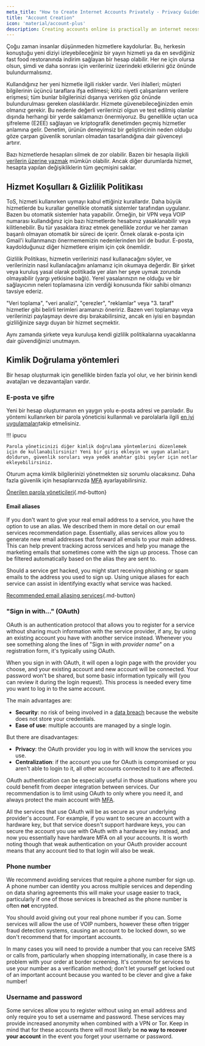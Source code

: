 ```yaml
---
meta_title: "How to Create Internet Accounts Privately - Privacy Guides"
title: "Account Creation"
icon: 'material/account-plus'
description: Creating accounts online is practically an internet necessity, take these steps to make sure you stay private.
---
```


Çoğu zaman insanlar düşünmeden hizmetlere kaydolurlar. Bu, herkesin konuştuğu yeni diziyi izleyebileceğiniz bir yayın hizmeti ya da en sevdiğiniz fast food restoranında indirim sağlayan bir hesap olabilir. Her ne için olursa olsun, şimdi ve daha sonrası için verileriniz üzerindeki etkilerini göz önünde bulundurmalısınız.

Kullandığınız her yeni hizmetle ilgili riskler vardır. Veri ihlalleri; müşteri bilgilerinin üçüncü taraflara ifşa edilmesi; kötü niyetli çalışanların verilere erişmesi; tüm bunlar bilgilerinizi dışarıya verirken göz önünde bulundurulması gereken olasılıklardır. Hizmete güvenebileceğinizden emin olmanız gerekir. Bu nedenle değerli verilerinizi olgun ve test edilmiş olanlar dışında herhangi bir yerde saklamanızı önermiyoruz. Bu genellikle uçtan uca şifreleme (E2EE) sağlayan ve kriptografik denetimden geçmiş hizmetler anlamına gelir. Denetim, ürünün deneyimsiz bir geliştiricinin neden olduğu göze çarpan güvenlik sorunları olmadan tasarlandığına dair güvenceyi artırır.

Bazı hizmetlerde hesapları silmek de zor olabilir. Bazen bir hesapla ilişkili [verilerin üzerine yazmak](account-deletion.md#overwriting-account-information) mümkün olabilir. Ancak diğer durumlarda hizmet, hesapta yapılan değişikliklerin tüm geçmişini saklar.

## Hizmet Koşulları & Gizlilik Politikası

ToS, hizmeti kullanırken uymayı kabul ettiğiniz kurallardır. Daha büyük hizmetlerde bu kurallar genellikle otomatik sistemler tarafından uygulanır. Bazen bu otomatik sistemler hata yapabilir. Örneğin, bir VPN veya VOIP numarası kullandığınız için bazı hizmetlerde hesabınız yasaklanabilir veya kilitlenebilir. Bu tür yasaklara itiraz etmek genellikle zordur ve her zaman başarılı olmayan otomatik bir süreci de içerir. Örnek olarak e-posta için Gmail'i kullanmanızı önermememizin nedenlerinden biri de budur. E-posta, kaydolduğunuz diğer hizmetlere erişim için çok önemlidir.

Gizlilik Politikası, hizmetin verilerinizi nasıl kullanacağını söyler, ve verilerinizin nasıl kullanılacağını anlamanız için okumaya değerdir. Bir şirket veya kuruluş yasal olarak politikada yer alan her şeye uymak zorunda olmayabilir (yargı yetkisine bağlı). Yerel yasalarınızın ne olduğu ve bir sağlayıcının neleri toplamasına izin verdiği konusunda fikir sahibi olmanızı tavsiye ederiz.

"Veri toplama", "veri analizi", "çerezler", "reklamlar" veya "3. taraf" hizmetler gibi belirli terimleri aramanızı öneririz. Bazen veri toplamayı veya verilerinizi paylaşmayı devre dışı bırakabilirsiniz, ancak en iyisi en başından gizliliğinize saygı duyan bir hizmet seçmektir.

Aynı zamanda şirkete veya kuruluşa kendi gizlilik politikalarına uyacaklarına dair güvendiğinizi unutmayın.

## Kimlik Doğrulama yöntemleri

Bir hesap oluşturmak için genellikle birden fazla yol olur, ve her birinin kendi avatajları ve dezavantajları vardır.

### E-posta ve şifre

Yeni bir hesap oluşturmanın en yaygın yolu e-posta adresi ve paroladır. Bu yöntemi kullanırken bir parola yöneticisi kullanmalı ve parolalarla ilgili [en iyi uygulamaları](passwords-overview.md)takip etmelisiniz.

!!! ipucu

    Parola yöneticinizi diğer kimlik doğrulama yöntemlerini düzenlemek için de kullanabilirsiniz! Yeni bir giriş ekleyin ve uygun alanları doldurun, güvenlik soruları veya yedek anahtar gibi şeyler için notlar ekleyebilirsiniz.

Oturum açma kimlik bilgilerinizi yönetmekten siz sorumlu olacaksınız. Daha fazla güvenlik için hesaplarınızda [MFA](multi-factor-authentication.md) ayarlayabilirsiniz.

[Önerilen parola yöneticileri](../passwords.md ""){.md-button}

#### Email aliases

If you don't want to give your real email address to a service, you have the option to use an alias. We described them in more detail on our email services recommendation page. Essentially, alias services allow you to generate new email addresses that forward all emails to your main address. This can help prevent tracking across services and help you manage the marketing emails that sometimes come with the sign up process. Those can be filtered automatically based on the alias they are sent to.

Should a service get hacked, you might start receiving phishing or spam emails to the address you used to sign up. Using unique aliases for each service can assist in identifying exactly what service was hacked.

[Recommended email aliasing services](../email.md#email-aliasing-services ""){.md-button}

### "Sign in with..." (OAuth)

OAuth is an authentication protocol that allows you to register for a service without sharing much information with the service provider, if any, by using an existing account you have with another service instead. Whenever you see something along the lines of "Sign in with *provider name*" on a registration form, it's typically using OAuth.

When you sign in with OAuth, it will open a login page with the provider you choose, and your existing account and new account will be connected. Your password won't be shared, but some basic information typically will (you can review it during the login request). This process is needed every time you want to log in to the same account.

The main advantages are:

- **Security**: no risk of being involved in a [data breach](https://en.wikipedia.org/wiki/Data_breach) because the website does not store your credentials.
- **Ease of use**: multiple accounts are managed by a single login.

But there are disadvantages:

- **Privacy**: the OAuth provider you log in with will know the services you use.
- **Centralization**: if the account you use for OAuth is compromised or you aren't able to login to it, all other accounts connected to it are affected.

OAuth authentication can be especially useful in those situations where you could benefit from deeper integration between services. Our recommendation is to limit using OAuth to only where you need it, and always protect the main account with [MFA](multi-factor-authentication.md).

All the services that use OAuth will be as secure as your underlying provider's account. For example, if you want to secure an account with a hardware key, but that service doesn't support hardware keys, you can secure the account you use with OAuth with a hardware key instead, and now you essentially have hardware MFA on all your accounts. It is worth noting though that weak authentication on your OAuth provider account means that any account tied to that login will also be weak.

### Phone number

We recommend avoiding services that require a phone number for sign up. A phone number can identity you across multiple services and depending on data sharing agreements this will make your usage easier to track, particularly if one of those services is breached as the phone number is often **not** encrypted.

You should avoid giving out your real phone number if you can. Some services will allow the use of VOIP numbers, however these often trigger fraud detection systems, causing an account to be locked down, so we don't recommend that for important accounts.

In many cases you will need to provide a number that you can receive SMS or calls from, particularly when shopping internationally, in case there is a problem with your order at border screening. It's common for services to use your number as a verification method; don't let yourself get locked out of an important account because you wanted to be clever and give a fake number!

### Username and password

Some services allow you to register without using an email address and only require you to set a username and password. These services may provide increased anonymity when combined with a VPN or Tor. Keep in mind that for these accounts there will most likely be **no way to recover your account** in the event you forget your username or password.

